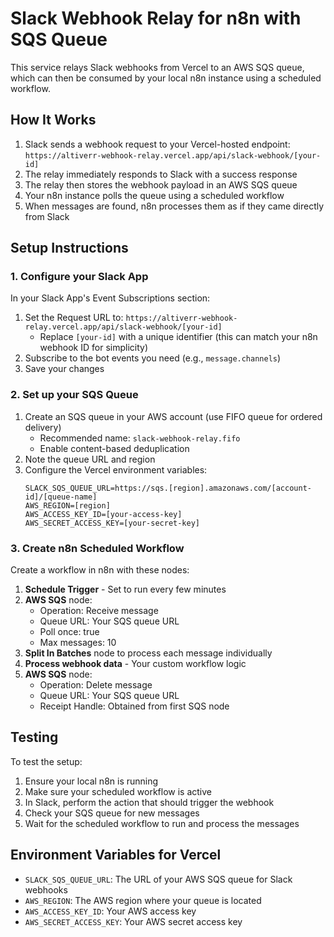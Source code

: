# Slack Webhook Relay for n8n with SQS Queue

This service relays Slack webhooks from Vercel to an AWS SQS queue, which can then be consumed by your local n8n instance using a scheduled workflow.

## How It Works

1. Slack sends a webhook request to your Vercel-hosted endpoint: `https://altiverr-webhook-relay.vercel.app/api/slack-webhook/[your-id]`
2. The relay immediately responds to Slack with a success response
3. The relay then stores the webhook payload in an AWS SQS queue
4. Your n8n instance polls the queue using a scheduled workflow
5. When messages are found, n8n processes them as if they came directly from Slack

## Setup Instructions

### 1. Configure your Slack App

In your Slack App's Event Subscriptions section:

1. Set the Request URL to: `https://altiverr-webhook-relay.vercel.app/api/slack-webhook/[your-id]`
   - Replace `[your-id]` with a unique identifier (this can match your n8n webhook ID for simplicity)
2. Subscribe to the bot events you need (e.g., `message.channels`)
3. Save your changes

### 2. Set up your SQS Queue

1. Create an SQS queue in your AWS account (use FIFO queue for ordered delivery)
   - Recommended name: `slack-webhook-relay.fifo`
   - Enable content-based deduplication
2. Note the queue URL and region
3. Configure the Vercel environment variables:
   ```
   SLACK_SQS_QUEUE_URL=https://sqs.[region].amazonaws.com/[account-id]/[queue-name]
   AWS_REGION=[region]
   AWS_ACCESS_KEY_ID=[your-access-key]
   AWS_SECRET_ACCESS_KEY=[your-secret-key]
   ```

### 3. Create n8n Scheduled Workflow

Create a workflow in n8n with these nodes:

1. **Schedule Trigger** - Set to run every few minutes
2. **AWS SQS** node:
   - Operation: Receive message
   - Queue URL: Your SQS queue URL
   - Poll once: true
   - Max messages: 10
3. **Split In Batches** node to process each message individually
4. **Process webhook data** - Your custom workflow logic
5. **AWS SQS** node:
   - Operation: Delete message
   - Queue URL: Your SQS queue URL
   - Receipt Handle: Obtained from first SQS node

## Testing

To test the setup:

1. Ensure your local n8n is running
2. Make sure your scheduled workflow is active
3. In Slack, perform the action that should trigger the webhook
4. Check your SQS queue for new messages
5. Wait for the scheduled workflow to run and process the messages

## Environment Variables for Vercel

- `SLACK_SQS_QUEUE_URL`: The URL of your AWS SQS queue for Slack webhooks
- `AWS_REGION`: The AWS region where your queue is located
- `AWS_ACCESS_KEY_ID`: Your AWS access key
- `AWS_SECRET_ACCESS_KEY`: Your AWS secret access key 